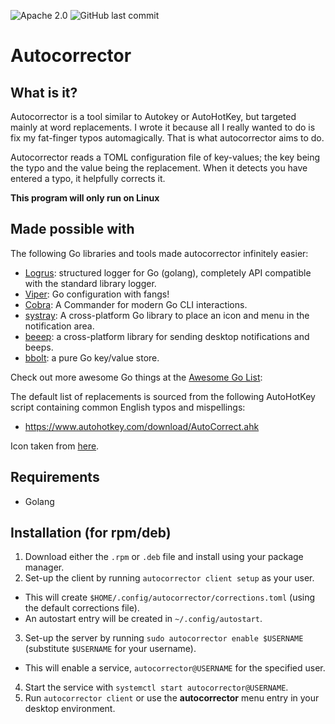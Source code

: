 
![Apache 2.0](https://img.shields.io/github/license/joshuar/autocorrector) ![GitHub last commit](https://img.shields.io/github/last-commit/joshuar/autocorrector) 

# Autocorrector

## What is it?

Autocorrector is a tool similar to Autokey or AutoHotKey, but targeted mainly at word replacements.  I wrote it because all I really wanted to do is fix my fat-finger typos automagically.  That is what autocorrector aims to do.  

Autocorrector reads a TOML configuration file of key-values; the key being the typo and the value being the replacement.  When it detects you have entered a typo, it helpfully corrects it.

**This program will only run on Linux**
## Made possible with

The following Go libraries and tools made autocorrector infinitely easier:

- [Logrus](https://github.com/sirupsen/logrus):  structured logger for Go (golang), completely API compatible with the standard library logger.
- [Viper](https://github.com/spf13/viper): Go configuration with fangs!
- [Cobra](https://github.com/spf13/cobra): A Commander for modern Go CLI interactions.
- [systray](https://github.com/getlantern/systray): A cross-platform Go library to place an icon and menu in the notification area.
- [beeep](https://github.com/gen2brain/beeep): a cross-platform library for sending desktop notifications and beeps.
- [bbolt](https://github.com/etcd-io/bbolt): a pure Go key/value store.

Check out more awesome Go things at the [Awesome Go List](https://github.com/avelino/awesome-go):

The default list of replacements is sourced from the following AutoHotKey script containing common English typos and mispellings:

- https://www.autohotkey.com/download/AutoCorrect.ahk

Icon taken from [here](https://pixabay.com/vectors/spellcheck-correct-typo-errors-1292780/).

## Requirements
- Golang

## Installation (for rpm/deb)

1. Download either the `.rpm` or `.deb` file and install using your package manager.
2. Set-up the client by running `autocorrector client setup` as your user.
  - This will create `$HOME/.config/autocorrector/corrections.toml` (using the default corrections file).
  - An autostart entry will be created in `~/.config/autostart`.
3. Set-up the server by running `sudo autocorrector enable $USERNAME` (substitute `$USERNAME` for your username).
  - This will enable a service, `autocorrector@USERNAME` for the specified user.
4. Start the service with `systemctl start autocorrector@USERNAME`.
5. Run `autocorrector client` or use the **autocorrector** menu entry in your desktop environment.
